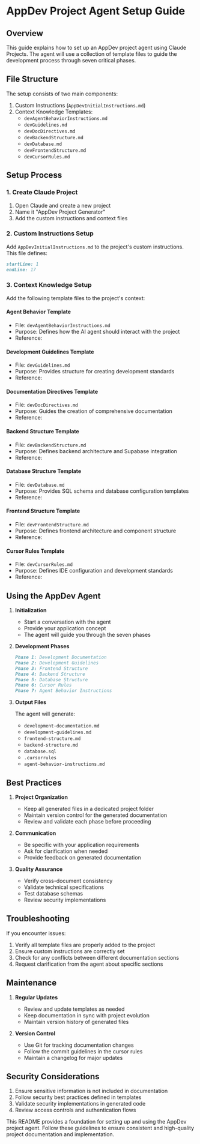 # AppDev Project Agent Setup Guide

## Overview

This guide explains how to set up an AppDev project agent using Claude Projects. The agent will use a collection of template files to guide the development process through seven critical phases.

## File Structure

The setup consists of two main components:

1. Custom Instructions (`AppDevInitialInstructions.md`)
2. Context Knowledge Templates:
   - `devAgentBehaviorInstructions.md`
   - `devGuidelines.md`
   - `devDocDirectives.md`
   - `devBackendStructure.md`
   - `devDatabase.md`
   - `devFrontendStructure.md`
   - `devCursorRules.md`

## Setup Process

### 1. Create Claude Project

1. Open Claude and create a new project
2. Name it "AppDev Project Generator"
3. Add the custom instructions and context files

### 2. Custom Instructions Setup

Add `AppDevInitialInstructions.md` to the project's custom instructions. This file defines:

```markdown:AppDevInitialInstructions.md
startLine: 1
endLine: 17
```

### 3. Context Knowledge Setup

Add the following template files to the project's context:

#### Agent Behavior Template

- File: `devAgentBehaviorInstructions.md`
- Purpose: Defines how the AI agent should interact with the project
- Reference:

#### Development Guidelines Template

- File: `devGuidelines.md`
- Purpose: Provides structure for creating development standards
- Reference:

#### Documentation Directives Template

- File: `devDocDirectives.md`
- Purpose: Guides the creation of comprehensive documentation
- Reference:

#### Backend Structure Template

- File: `devBackendStructure.md`
- Purpose: Defines backend architecture and Supabase integration
- Reference:

#### Database Structure Template

- File: `devDatabase.md`
- Purpose: Provides SQL schema and database configuration templates
- Reference:

#### Frontend Structure Template

- File: `devFrontendStructure.md`
- Purpose: Defines frontend architecture and component structure
- Reference:

#### Cursor Rules Template

- File: `devCursorRules.md`
- Purpose: Defines IDE configuration and development standards
- Reference:

## Using the AppDev Agent

1. **Initialization**
   - Start a conversation with the agent
   - Provide your application concept
   - The agent will guide you through the seven phases

2. **Development Phases**

   ```markdown
   Phase 1: Development Documentation
   Phase 2: Development Guidelines
   Phase 3: Frontend Structure
   Phase 4: Backend Structure
   Phase 5: Database Structure
   Phase 6: Cursor Rules
   Phase 7: Agent Behavior Instructions
   ```

3. **Output Files**

   The agent will generate:
   - `development-documentation.md`
   - `development-guidelines.md`
   - `frontend-structure.md`
   - `backend-structure.md`
   - `database.sql`
   - `.cursorrules`
   - `agent-behavior-instructions.md`

## Best Practices

1. **Project Organization**
   - Keep all generated files in a dedicated project folder
   - Maintain version control for the generated documentation
   - Review and validate each phase before proceeding

2. **Communication**
   - Be specific with your application requirements
   - Ask for clarification when needed
   - Provide feedback on generated documentation

3. **Quality Assurance**
   - Verify cross-document consistency
   - Validate technical specifications
   - Test database schemas
   - Review security implementations

## Troubleshooting

If you encounter issues:

1. Verify all template files are properly added to the project
2. Ensure custom instructions are correctly set
3. Check for any conflicts between different documentation sections
4. Request clarification from the agent about specific sections

## Maintenance

1. **Regular Updates**
   - Review and update templates as needed
   - Keep documentation in sync with project evolution
   - Maintain version history of generated files

2. **Version Control**
   - Use Git for tracking documentation changes
   - Follow the commit guidelines in the cursor rules
   - Maintain a changelog for major updates

## Security Considerations

1. Ensure sensitive information is not included in documentation
2. Follow security best practices defined in templates
3. Validate security implementations in generated code
4. Review access controls and authentication flows

This README provides a foundation for setting up and using the AppDev project agent. Follow these guidelines to ensure consistent and high-quality project documentation and implementation.